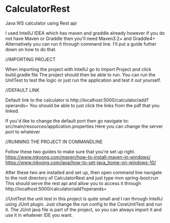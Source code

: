 # CalculatorRest
Java WS calculator using Rest api


I used IntelliJ IDEA which has maven and graddle already
however if you do not have Maven or Graddle then you'll need Maven3.2+ and Graddle4+
Alternatively you can run it through command line. I'll put a guide futher down on how to do that.


//IMPORTING PROJECT

When importing the project with IntelliJ go to Import Project and click build.gradle file
The project should then be able to run. You can run the UnitTest to test the logic or just run the application and test it out yourself.

//DEFAULT LINK

Default link to the calculator is http://localhost:5000/calculator/add?operands=
You should be able to just click the links from the pdf that you linked. 

If you'd like to change the default port then go navigate to:
src/main/resources/application.properties
Here you can change the server port to whatever

//RUNNING THE PROJECT IN COMMANDLINE

Follow these two guides to make sure that you're set up right. 
https://www.mkyong.com/maven/how-to-install-maven-in-windows/
https://www.mkyong.com/java/how-to-set-java_home-on-windows-10/

After these two are installed and set up, then open command line navigate to the root directory of CalculatorRest
and just type mvn spring-boot:run
This should serve the rest api and allow you to access it through http://localhost:5000/calculator/add?operands=

//UnitTest
the unit test in this project is quite small and I ran through IntelliJ using JUnit plugin.
Just change the run config to the CoreUnitTest and run it. The JUnit java file is part of the project, 
so you can always import it and use it in whatever IDE you want. 
